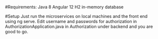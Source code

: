 

#Requirements:
Java 8
Angular 12
H2 in-memory database

#Setup
Just run the microservices on local machines and the front end using ng serve. 
Edit username and passwords for authorization in AuthorizationApplication.java in Authorization under backend and you are good to go.
